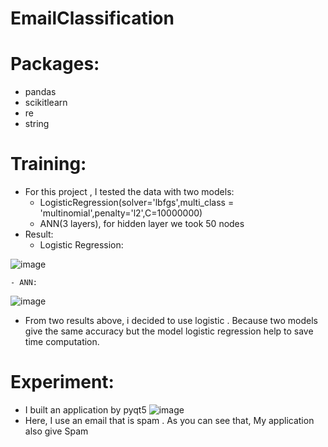 # EmailClassification
# Packages:
  - pandas
  - scikitlearn
  - re
  - string
# Training:
 - For this project , I tested the data with two models:
    - LogisticRegression(solver='lbfgs',multi_class = 'multinomial',penalty='l2',C=10000000)
    - ANN(3 layers), for hidden layer  we took 50 nodes
 - Result:
    - Logistic Regression:


  ![image](https://user-images.githubusercontent.com/106424285/232962273-8fdb67ca-9bc6-45f0-bf0d-3add983ff001.png)


    
    
    - ANN:
  
![image](https://user-images.githubusercontent.com/106424285/232962217-08b617b6-8d42-4d36-9e06-4d785470aa29.png)

 - From two results above, i decided to use logistic . Because two models give the same accuracy but the model logistic regression help to save time computation.
# Experiment:
 - I built an application by pyqt5
  ![image](https://user-images.githubusercontent.com/106424285/232960794-743a226e-b0f6-4c7c-a012-e40ca636ef50.png)
 - Here, I use an email that is spam . As you can see that, My application also give Spam
